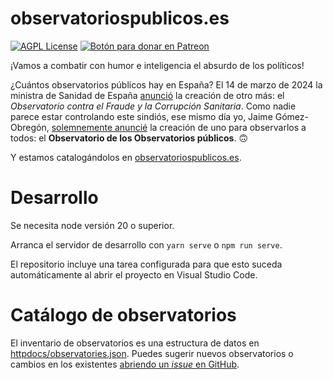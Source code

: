 # observatoriospublicos.es

[![AGPL License](https://img.shields.io/badge/license-AGPL-blue.svg)](http://www.gnu.org/licenses/agpl-3.0)
<span class="badge-patreon"><a href="https://patreon.com/jaime_gomez_obregon" title="Apoya este proyecto en Patreon"><img src="https://img.shields.io/badge/patreon-donate-yellow.svg" alt="Botón para donar en Patreon" /></a></span>

¡Vamos a combatir con humor e inteligencia el absurdo de los políticos!

¿Cuántos observatorios públicos hay en España? El 14 de marzo de 2024 la ministra de Sanidad de España [anunció](https://twitter.com/Monica_Garcia_G/status/1768227454223565199) la creación de otro más: el <cite>Observatorio contra el Fraude y la Corrupción Sanitaria</cite>. Como nadie parece estar controlando este sindiós, ese mismo día yo, Jaime Gómez-Obregón, [solemnemente anuncié](https://twitter.com/JaimeObregon/status/1768560520183816530) la creación de uno para observarlos a todos: el <strong>Observatorio de los Observatorios públicos</strong>. 🙃

Y estamos catalogándolos en [observatoriospublicos.es](https://observatoriospublicos.es/).

# Desarrollo

Se necesita node versión 20 o superior.

Arranca el servidor de desarrollo con `yarn serve` o `npm run serve`.

El repositorio incluye una tarea configurada para que esto suceda automáticamente al abrir el proyecto en Visual Studio Code.

# Catálogo de observatorios

El inventario de observatorios es una estructura de datos en [httpdocs/observatories.json](httpdocs/observatories.json). Puedes sugerir nuevos observatorios o cambios en los existentes [abriendo un _issue_ en GitHub](https://github.com/JaimeObregon/observatoriospublicos.es/issues/new/choose).
